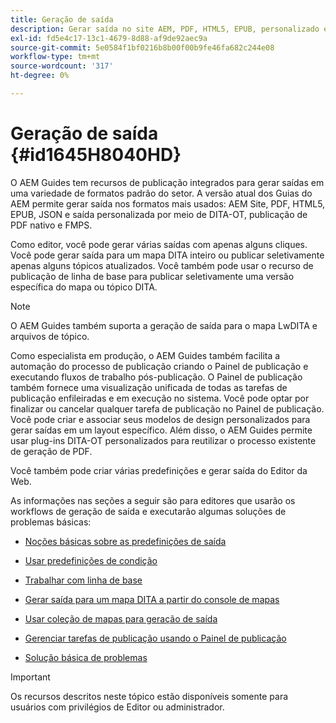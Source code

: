 ```yaml
---
title: Geração de saída
description: Gerar saída no site AEM, PDF, HTML5, EPUB, personalizado e JSON por meio de plug-ins DITA-OT, publicação de PDF AEM nativo e FMPS nos guias do.
exl-id: fd5e4c17-13c1-4679-8d88-af9de92aec9a
source-git-commit: 5e0584f1bf0216b8b00f00b9fe46fa682c244e08
workflow-type: tm+mt
source-wordcount: '317'
ht-degree: 0%

---
```


# Geração de saída {#id1645H8040HD}

O AEM Guides tem recursos de publicação integrados para gerar saídas em uma variedade de formatos padrão do setor. A versão atual dos Guias do AEM permite gerar saída nos formatos mais usados: AEM Site, PDF, HTML5, EPUB, JSON e saída personalizada por meio de DITA-OT, publicação de PDF nativo e FMPS.

Como editor, você pode gerar várias saídas com apenas alguns cliques. Você pode gerar saída para um mapa DITA inteiro ou publicar seletivamente apenas alguns tópicos atualizados. Você também pode usar o recurso de publicação de linha de base para publicar seletivamente uma versão específica do mapa ou tópico DITA.

>[!NOTE]
>
> O AEM Guides também suporta a geração de saída para o mapa LwDITA e arquivos de tópico.

Como especialista em produção, o AEM Guides também facilita a automação do processo de publicação criando o Painel de publicação e executando fluxos de trabalho pós-publicação. O Painel de publicação também fornece uma visualização unificada de todas as tarefas de publicação enfileiradas e em execução no sistema. Você pode optar por finalizar ou cancelar qualquer tarefa de publicação no Painel de publicação. Você pode criar e associar seus modelos de design personalizados para gerar saídas em um layout específico. Além disso, o AEM Guides permite usar plug-ins DITA-OT personalizados para reutilizar o processo existente de geração de PDF.

Você também pode criar várias predefinições e gerar saída do Editor da Web.

As informações nas seções a seguir são para editores que usarão os workflows de geração de saída e executarão algumas soluções de problemas básicas:

- [Noções básicas sobre as predefinições de saída](generate-output-understand-presets.md#)

- [Usar predefinições de condição](generate-output-use-condition-presets.md#)

- [Trabalhar com linha de base](generate-output-use-baseline-for-publishing.md#)

- [Gerar saída para um mapa DITA a partir do console de mapas](generate-output-for-a-dita-map.md#)

- [Usar coleção de mapas para geração de saída](generate-output-use-map-collection-output-generation.md#)

- [Gerenciar tarefas de publicação usando o Painel de publicação](generate-output-publish-dashboard.md#)

- [Solução básica de problemas](generate-output-basic-troubleshooting.md#)


>[!IMPORTANT]
>
> Os recursos descritos neste tópico estão disponíveis somente para usuários com privilégios de Editor ou administrador.

